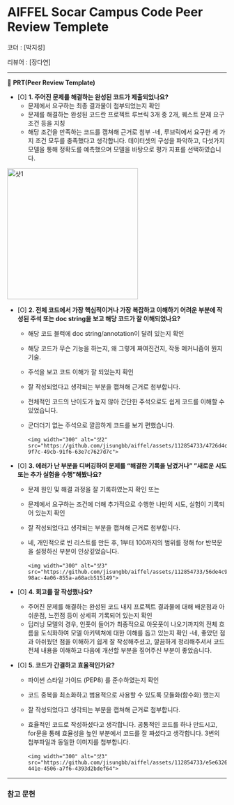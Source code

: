 # AIFFEL Socar Campus Code Peer Review Templete

코더 : [박지성]

리뷰어 : [장다연]

---

🔑 **PRT(Peer Review Template)**

- [O]  **1. 주어진 문제를 해결하는 완성된 코드가 제출되었나요?**
    - 문제에서 요구하는 최종 결과물이 첨부되었는지 확인
    - 문제를 해결하는 완성된 코드란 프로젝트 루브릭 3개 중 2개, 퀘스트 문제 요구조건 등을 지칭
    - 해당 조건을 만족하는 코드를 캡쳐해 근거로 첨부
    -네, 루브릭에서 요구한 세 가지 조건 모두를 충족했다고 생각합니다. 데이터셋의 구성을 파악하고, 다섯가지 모델을 통해 정확도를 예측했으며
모델을 바탕으로 평가 지표를 선택하였습니다.


<img width="300" alt="샷1" src="https://github.com/jisungbb/aiffel/assets/112854733/7ca4c175-7044-40b6-b190-78ae8509cc92">

    
- [O]  **2. 전체 코드에서 가장 핵심적이거나 가장 복잡하고 이해하기 어려운 부분에 작성된 
주석 또는 doc string을 보고 해당 코드가 잘 이해되었나요?**
    - 해당 코드 블럭에 doc string/annotation이 달려 있는지 확인
    - 해당 코드가 무슨 기능을 하는지, 왜 그렇게 짜여진건지, 작동 메커니즘이 뭔지 기술.
    - 주석을 보고 코드 이해가 잘 되었는지 확인
    - 잘 작성되었다고 생각되는 부분을 캡쳐해 근거로 첨부합니다.
    - 전체적인 코드의 난이도가 높지 않아 간단한 주석으로도 쉽게 코드를 이해할 수 있었습니다.
    - 군더더기 없는 주석으로 깔끔하게 코드를 보기 편했습니다.
     
    
          <img width="300" alt="샷2" src="https://github.com/jisungbb/aiffel/assets/112854733/4726d4cf-9f7c-49cb-91f6-63e7c7627d7c">

        
- [O]  **3. 에러가 난 부분을 디버깅하여 문제를 “해결한 기록을 남겼거나” 
”새로운 시도 또는 추가 실험을 수행”해봤나요?**
    - 문제 원인 및 해결 과정을 잘 기록하였는지 확인 또는
    - 문제에서 요구하는 조건에 더해 추가적으로 수행한 나만의 시도, 
    실험이 기록되어 있는지 확인
    - 잘 작성되었다고 생각되는 부분을 캡쳐해 근거로 첨부합니다.
    - 네, 개인적으로 빈 리스트를 만든 후, 1부터 100까지의 범위를 정해 for 반복문을 설정하신 부분이 인상깊었습니다.


          <img width="300" alt="샷3" src="https://github.com/jisungbb/aiffel/assets/112854733/56de4c9d-98ac-4a06-855a-a68acb515149">

        
- [O]  **4. 회고를 잘 작성했나요?**
    - 주어진 문제를 해결하는 완성된 코드 내지 프로젝트 결과물에 대해
    배운점과 아쉬운점, 느낀점 등이 상세히 기록되어 있는지 확인
    - 딥러닝 모델의 경우, 인풋이 들어가 최종적으로 아웃풋이 나오기까지의 전체 흐름을 도식화하여 모델 아키텍쳐에 대한 이해를 돕고 있는지 확인
    -네, 좋았던 점과 아쉬웠던 점을 이해하기 쉽게 잘 작성해주셨고, 깔끔하게 정리해주셔서 코드 전체 내용을 이해하고 다음에 개선할 부분을 짚어주신 부분이 좋았습니다.


- [O]  **5. 코드가 간결하고 효율적인가요?**
    - 파이썬 스타일 가이드 (PEP8) 를 준수하였는지 확인
    - 코드 중복을 최소화하고 범용적으로 사용할 수 있도록 모듈화(함수화) 했는지
    - 잘 작성되었다고 생각되는 부분을 캡쳐해 근거로 첨부합니다.
    - 효율적인 코드로 작성하셨다고 생각합니다. 공통적인 코드를 하나 만드시고, for문을 통해 효율성을 높인 부분에서 코드를 잘 짜셨다고 생각합니다.
          3번의 첨부파일과 동일한 이미지를 첨부합니다.
     
          
          <img width="300" alt="샷3" src="https://github.com/jisungbb/aiffel/assets/112854733/e5e63260-441e-4506-a7f6-4393d2bdef64">

      

---
### 참고 문헌

